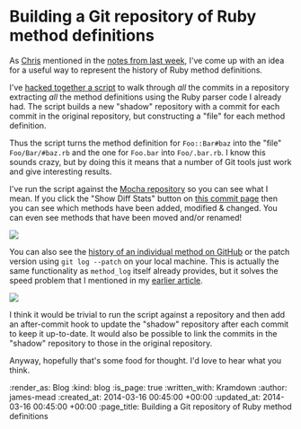 Building a Git repository of Ruby method definitions
====

As [Chris][] mentioned in the [notes from last week][week-269-method-log], I've come up with an idea for a useful way to represent the history of Ruby method definitions.

I've [hacked together a script][hacky-script] to walk through *all* the commits in a repository extracting *all* the method definitions using the Ruby parser code I already had. The script builds a new "shadow" repository with a commit for each commit in the original repository, but constructing a "file" for each method definition.

Thus the script turns the method definition for `Foo::Bar#baz` into the "file" `Foo/Bar/#baz.rb` and the one for `Foo.bar` into `Foo/.bar.rb`. I know this sounds crazy, but by doing this it means that a number of Git tools just work and give interesting results.

I've run the script against the [Mocha repository][] so you can see what I mean. If you click the "Show Diff Stats" button on [this commit page][commit-with-renamed-methods] then you can see which methods have been added, modified & changed. You can even see methods that have been moved and/or renamed!

<img src="/images/blog/github-commit-diff-stat-renamed-methods.png"/>

You can also see the [history of an individual method on GitHub][github-method-history] or the patch version using `git log --patch` on your local machine. This is actually the same functionality as `method_log` itself already provides, but it solves the speed problem that I mentioned in my [earlier article][further-work].

<img src="/images/blog/method-signature-git-log-patch.png"/>

I think it would be trivial to run the script against a repository and then add an after-commit hook to update the "shadow" repository after each commit to keep it up-to-date. It would also be possible to link the commits in the "shadow" repository to those in the original repository.

Anyway, hopefully that's some food for thought. I'd love to hear what you think.


[Chris]: /chris-roos
[week-269-method-log]: /week-269#method-log
[hacky-script]: https://github.com/freerange/method_log/commit/c204b231da164b4068d9bb0d9c56ac04a2d95146
[Mocha repository]: https://github.com/freerange/mocha
[commit-with-renamed-methods]: https://github.com/freerange/mocha.methods/commit/142ad22dfaabf4947cf4ad4f3f4d47c8725fb190
[github-method-history]: https://github.com/freerange/mocha.methods/commits/master/Mocha/Expectation/%23method_signature.rb
[further-work]: /tracing-the-git-history-of-a-ruby-method#further-work

:render_as: Blog
:kind: blog
:is_page: true
:written_with: Kramdown
:author: james-mead
:created_at: 2014-03-16 00:45:00 +00:00
:updated_at: 2014-03-16 00:45:00 +00:00
:page_title: Building a Git repository of Ruby method definitions
